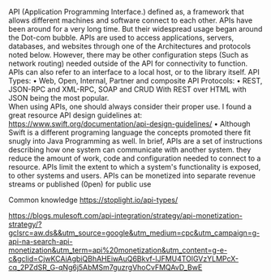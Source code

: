 API (Application Programming Interface.) defined as, a framework that allows different machines and software connect to each other.  APIs have been around for a very long time. But their widespread usage began around the Dot-com bubble. 
APIs are used to access applications, servers, databases, and websites through one of the Architectures and protocols noted below.  However, there may be other configuration steps (Such as network routing) needed outside of the API for connectivity to function.  APIs can also refer to an interface to a local host, or to the library itself.
API Types:
•	Web, Open, Internal, Partner and composite
API Protocols:
•	REST, JSON-RPC and XML-RPC, SOAP and CRUD
With REST over HTML with JSON being the most popular.  
When using APIs, one should always consider their proper use.  I found a great resource API design guidelines at: https://www.swift.org/documentation/api-design-guidelines/
•	Although Swift is a different programing language the concepts promoted there fit snugly into Java Programming as well.
In brief, APIs are a set of instructions describing how one system can communicate with another system.  they reduce the amount of work, code and configuration needed to connect to a resource.  APIs limit the extent to which a system's functionality is exposed, to other systems and users.  APIs can be monetized into separate revenue streams or published (0pen) for public use 


Common knowledge 
https://stoplight.io/api-types/

https://blogs.mulesoft.com/api-integration/strategy/api-monetization-strategy/?gclsrc=aw.ds&&utm_source=google&utm_medium=cpc&utm_campaign=g-api-na-search-api-monetization&utm_term=api%20monetization&utm_content=g-e-c&gclid=CjwKCAiAgbiQBhAHEiwAuQ6Bkvf-lJFMU4TOlGVzYLMPcX-cq_2PZdSR_G-qNg6j5AbMSm7guzrgVhoCvFMQAvD_BwE


